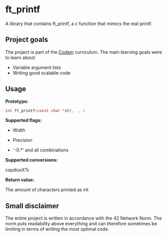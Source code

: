 # ft_printf

A library that contains ft_printf, a c function that mimics the real printf. 

## Project goals
The project is part of the [Codam](https://www.codam.nl/studying-at-codam) curriculum. The main learning goals were to learn about:
- Variable argument lists
- Writing good scalable code

## Usage

**Prototype:**

```c
int	ft_printf(const char *str, ...)
```

**Supported flags:**

- Width

- Precision

- '-0.*' and all combinations

**Supported conversions:**

cspdiuxX%

**Return value:**

The amount of characters printed as int

## Small disclaimer

The entire project is written in accordance with the 42 Network Norm. The norm puts readability above everything and can therefore sometimes be limiting in terms of writing the most optimal code.

